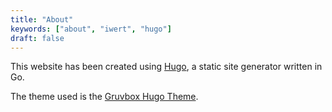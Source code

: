 ```yaml
---
title: "About"
keywords: ["about", "iwert", "hugo"]
draft: false 
---
```


This website has been created using [Hugo](https://gohugo.io/), a static site generator written in Go. 

The theme used is the [Gruvbox Hugo Theme](https://github.com/schnerring/hugo-theme-gruvbox).

